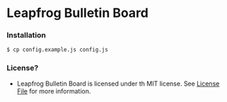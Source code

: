 Leapfrog Bulletin Board
=======================

### Installation

```bash
$ cp config.example.js config.js
```

### License?

- Leapfrog Bulletin Board is licensed under th MIT license. See [License File](https://github.com/leapfrogtechnology/LF-Bulletin-board/blob/master/LICENSE.txt) for more information.

